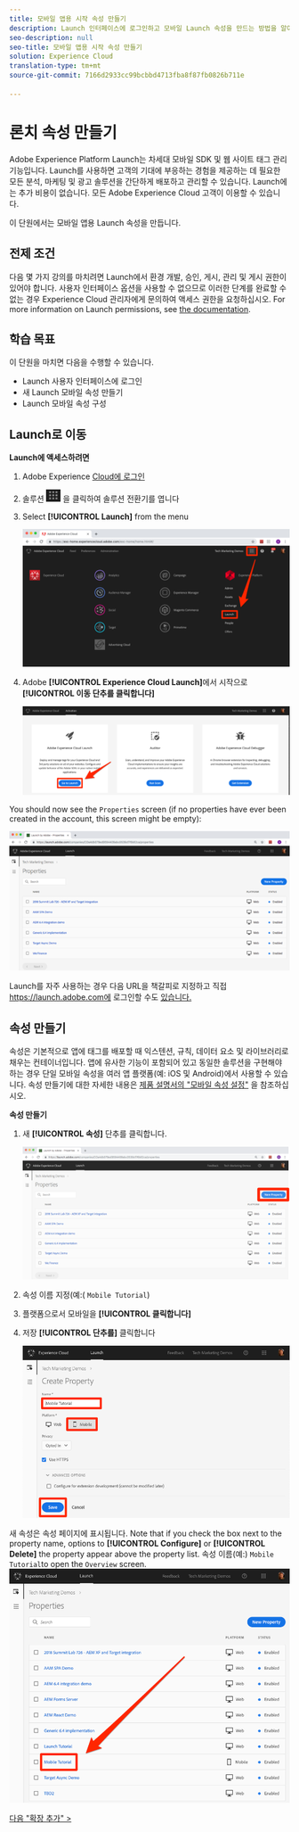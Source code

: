 ```yaml
---
title: 모바일 앱용 시작 속성 만들기
description: Launch 인터페이스에 로그인하고 모바일 Launch 속성을 만드는 방법을 알아봅니다. 이 단원은 모바일 iOS Swift 애플리케이션에서 Experience Cloud 구현 자습서의 일부입니다.
seo-description: null
seo-title: 모바일 앱용 시작 속성 만들기
solution: Experience Cloud
translation-type: tm+mt
source-git-commit: 7166d2933cc99bcbbd4713fba8f87fb0826b711e

---
```



# 론치 속성 만들기

Adobe Experience Platform Launch는 차세대 모바일 SDK 및 웹 사이트 태그 관리 기능입니다. Launch를 사용하면 고객의 기대에 부응하는 경험을 제공하는 데 필요한 모든 분석, 마케팅 및 광고 솔루션을 간단하게 배포하고 관리할 수 있습니다. Launch에는 추가 비용이 없습니다. 모든 Adobe Experience Cloud 고객이 이용할 수 있습니다.

이 단원에서는 모바일 앱용 Launch 속성을 만듭니다.

## 전제 조건

다음 몇 가지 강의를 마치려면 Launch에서 환경 개발, 승인, 게시, 관리 및 게시 권한이 있어야 합니다. 사용자 인터페이스 옵션을 사용할 수 없으므로 이러한 단계를 완료할 수 없는 경우 Experience Cloud 관리자에게 문의하여 액세스 권한을 요청하십시오. For more information on Launch permissions, see [the documentation](https://docs.adobe.com/content/help/en/launch/using/reference/admin/user-permissions.html).

## 학습 목표

이 단원을 마치면 다음을 수행할 수 있습니다.

* Launch 사용자 인터페이스에 로그인
* 새 Launch 모바일 속성 만들기
* Launch 모바일 속성 구성

## Launch로 이동

**Launch에 액세스하려면**

1. Adobe Experience [Cloud에 로그인](https://experiencecloud.adobe.com)

1. 솔루션 ![전환기 아이콘](images/mobile-launch-solutionSwitcher.png) 을 클릭하여 솔루션 전환기를 엽니다

1. Select **[!UICONTROL Launch]** from the menu

   ![아이콘을 사용하여 솔루션 전환기를 열고 활성화를 클릭합니다](images/mobile-launch-solutionSwitcherActivation.png)

1. Adobe **[!UICONTROL Experience Cloud Launch]**&#x200B;에서 시작으로 **[!UICONTROL 이동 단추를 클릭합니다]**

   ![시작 단추를 클릭합니다.](images/mobile-launch-goToLaunch.png)

You should now see the `Properties` screen (if no properties have ever been created in the account, this screen might be empty):

![속성 화면](images/mobile-launch-propertiesScreen.png)

Launch를 자주 사용하는 경우 다음 URL을 책갈피로 지정하고 직접 https://launch.adobe.com에 로그인할 수도 [있습니다.](https://launch.adobe.com)

## 속성 만들기

속성은 기본적으로 앱에 태그를 배포할 때 익스텐션, 규칙, 데이터 요소 및 라이브러리로 채우는 컨테이너입니다. 앱에 유사한 기능이 포함되어 있고 동일한 솔루션을 구현해야 하는 경우 단일 모바일 속성을 여러 앱 플랫폼(예: iOS 및 Android)에서 사용할 수 있습니다.  속성 만들기에 대한 자세한 내용은 [제품 설명서의 "모바일 속성 설정"](https://aep-sdks.gitbook.io/docs/getting-started/create-a-mobile-property) 을 참조하십시오.

**속성 만들기**

1. 새 **[!UICONTROL 속성]** 단추를 클릭합니다.

   ![새 속성 클릭](images/mobile-launch-addNewProperty.png)

1. 속성 이름 지정(예:( `Mobile Tutorial`)
1. 플랫폼으로서 모바일을 **[!UICONTROL 클릭합니다]**
1. 저장 **[!UICONTROL 단추를]** 클릭합니다

   ![새 속성 만들기](images/mobile-launch-newProperty.png)

새 속성은 속성 페이지에 표시됩니다. Note that if you check the box next to the property name, options to **[!UICONTROL Configure]** or **[!UICONTROL Delete]** the property appear above the property list. 속성 이름(예:) `Mobile Tutorial`to open the `Overview` screen.
![속성 이름을 클릭하여 엽니다](images/mobile-launch-openProperty.png)

[다음 "확장 추가" &gt;](launch-add-extensions.md)
